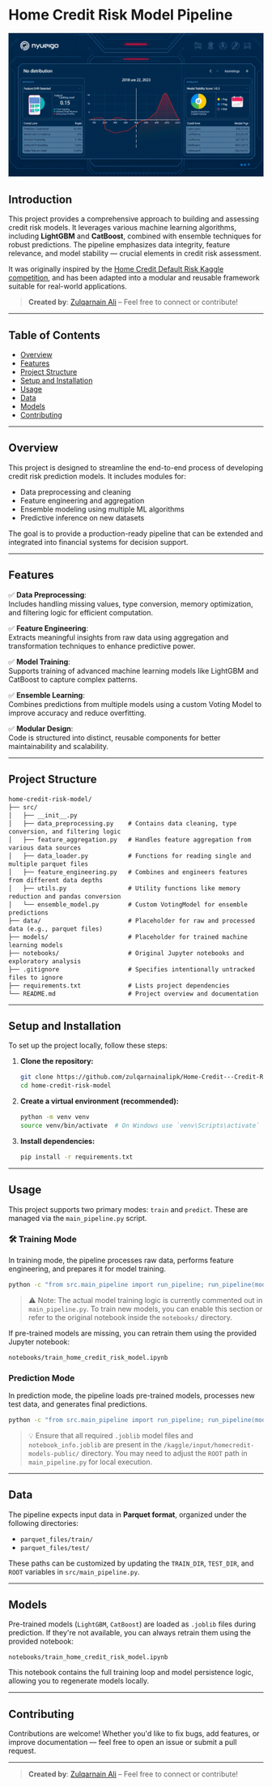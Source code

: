 # Home Credit Risk Model Pipeline

![Project Logo](credit.png) <!-- Replace with actual image if available -->

## Introduction

This project provides a comprehensive approach to building and assessing credit risk models. It leverages various machine learning algorithms, including **LightGBM** and **CatBoost**, combined with ensemble techniques for robust predictions. The pipeline emphasizes data integrity, feature relevance, and model stability — crucial elements in credit risk assessment.

It was originally inspired by the [Home Credit Default Risk Kaggle competition](https://www.kaggle.com/c/home-credit-default-risk), and has been adapted into a modular and reusable framework suitable for real-world applications.

>  **Created by**: [Zulqarnain Ali](https://www.linkedin.com/in/zulqarnainalipk/) – Feel free to connect or contribute!

---

## Table of Contents

- [Overview](#overview)
- [Features](#features)
- [Project Structure](#project-structure)
- [Setup and Installation](#setup-and-installation)
- [Usage](#usage)
- [Data](#data)
- [Models](#models)
- [Contributing](#contributing)
---

## Overview

This project is designed to streamline the end-to-end process of developing credit risk prediction models. It includes modules for:

- Data preprocessing and cleaning
- Feature engineering and aggregation
- Ensemble modeling using multiple ML algorithms
- Predictive inference on new datasets

The goal is to provide a production-ready pipeline that can be extended and integrated into financial systems for decision support.

---

## Features

✅ **Data Preprocessing**:  
Includes handling missing values, type conversion, memory optimization, and filtering logic for efficient computation.

✅ **Feature Engineering**:  
Extracts meaningful insights from raw data using aggregation and transformation techniques to enhance predictive power.

✅ **Model Training**:  
Supports training of advanced machine learning models like LightGBM and CatBoost to capture complex patterns.

✅ **Ensemble Learning**:  
Combines predictions from multiple models using a custom Voting Model to improve accuracy and reduce overfitting.

✅ **Modular Design**:  
Code is structured into distinct, reusable components for better maintainability and scalability.

---

## Project Structure

```
home-credit-risk-model/
├── src/
│   ├── __init__.py
│   ├── data_preprocessing.py    # Contains data cleaning, type conversion, and filtering logic
│   ├── feature_aggregation.py   # Handles feature aggregation from various data sources
│   ├── data_loader.py           # Functions for reading single and multiple parquet files
│   ├── feature_engineering.py   # Combines and engineers features from different data depths
│   ├── utils.py                 # Utility functions like memory reduction and pandas conversion
│   └── ensemble_model.py        # Custom VotingModel for ensemble predictions
├── data/                        # Placeholder for raw and processed data (e.g., parquet files)
├── models/                      # Placeholder for trained machine learning models
├── notebooks/                   # Original Jupyter notebooks and exploratory analysis
├── .gitignore                   # Specifies intentionally untracked files to ignore
├── requirements.txt             # Lists project dependencies
└── README.md                    # Project overview and documentation
```

---

## Setup and Installation

To set up the project locally, follow these steps:

1. **Clone the repository:**
   ```bash
   git clone https://github.com/zulqarnainalipk/Home-Credit---Credit-Risk-Model-Stability.git
   cd home-credit-risk-model
   ```

2. **Create a virtual environment (recommended):**
   ```bash
   python -m venv venv
   source venv/bin/activate  # On Windows use `venv\Scripts\activate`
   ```

3. **Install dependencies:**
   ```bash
   pip install -r requirements.txt
   ```

---

## Usage

This project supports two primary modes: `train` and `predict`. These are managed via the `main_pipeline.py` script.

### 🛠 Training Mode

In training mode, the pipeline processes raw data, performs feature engineering, and prepares it for model training.

```bash
python -c "from src.main_pipeline import run_pipeline; run_pipeline(mode='train')"
```

> ⚠️ Note: The actual model training logic is currently commented out in `main_pipeline.py`. To train new models, you can enable this section or refer to the original notebook inside the `notebooks/` directory.

If pre-trained models are missing, you can retrain them using the provided Jupyter notebook:
```text
notebooks/train_home_credit_risk_model.ipynb
```

###  Prediction Mode

In prediction mode, the pipeline loads pre-trained models, processes new test data, and generates final predictions.

```bash
python -c "from src.main_pipeline import run_pipeline; run_pipeline(mode='predict')"
```

> 💡 Ensure that all required `.joblib` model files and `notebook_info.joblib` are present in the `/kaggle/input/homecredit-models-public/` directory. You may need to adjust the `ROOT` path in `main_pipeline.py` for local execution.

---

## Data

The pipeline expects input data in **Parquet format**, organized under the following directories:

- `parquet_files/train/`
- `parquet_files/test/`

These paths can be customized by updating the `TRAIN_DIR`, `TEST_DIR`, and `ROOT` variables in `src/main_pipeline.py`.

---

## Models

Pre-trained models (`LightGBM`, `CatBoost`) are loaded as `.joblib` files during prediction. If they're not available, you can always retrain them using the provided notebook:

```text
notebooks/train_home_credit_risk_model.ipynb
```

This notebook contains the full training loop and model persistence logic, allowing you to regenerate models locally.

---

## Contributing

Contributions are welcome! Whether you'd like to fix bugs, add features, or improve documentation — feel free to open an issue or submit a pull request.

---

>  **Created by**: [Zulqarnain Ali](https://www.linkedin.com/in/zulqarnainalipk/) – Feel free to connect or contribute!
